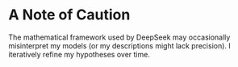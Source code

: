 # A Note of Caution  
The mathematical framework used by DeepSeek may occasionally misinterpret my models
(or my descriptions might lack precision). I iteratively refine my hypotheses over time.  
